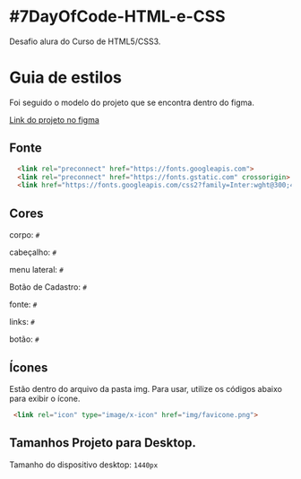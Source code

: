 # #7DayOfCode-HTML-e-CSS

Desafio alura do Curso de HTML5/CSS3. 

# Guia de estilos

Foi seguido o modelo do projeto que se encontra dentro do figma.

[Link do projeto no figma](https://www.figma.com/file/mm3MLozvUDGhDRTxSLlGL5/7daysOfCode-HTML-CSS?node-id=0%3A9878)

## Fonte

```html
  <link rel="preconnect" href="https://fonts.googleapis.com">
  <link rel="preconnect" href="https://fonts.gstatic.com" crossorigin>
  <link href="https://fonts.googleapis.com/css2?family=Inter:wght@300;400;500;600&display=swap" rel="stylesheet"> 
```
## Cores

corpo: `#`

cabeçalho: `#`

menu lateral: `#`

Botão de Cadastro: `#`

fonte: `#`

links: `#`

botão: `#`


## Ícones

Estão dentro do arquivo da pasta img. Para usar, utilize os códigos abaixo para exibir o ícone.

```html
 <link rel="icon" type="image/x-icon" href="img/favicone.png"> 
```

## Tamanhos Projeto para Desktop.

Tamanho do dispositivo desktop: `1440px`
